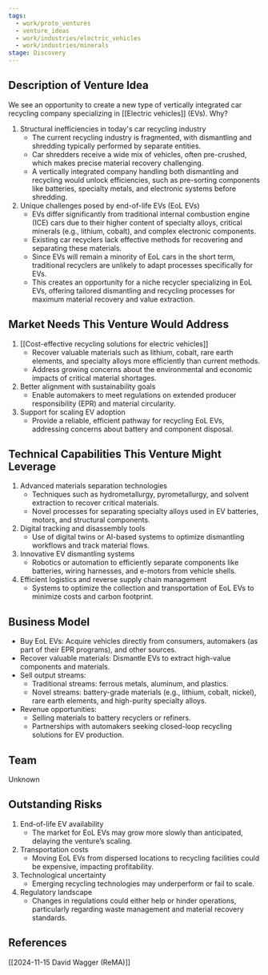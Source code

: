 ```yaml
---
tags:
  - work/proto_ventures
  - venture_ideas
  - work/industries/electric_vehicles
  - work/industries/minerals
stage: Discovery
---
```

## Description of Venture Idea
We see an opportunity to create a new type of vertically integrated car recycling company specializing in [[Electric vehicles]] (EVs). Why?
1. Structural inefficiencies in today's car recycling industry
	- The current recycling industry is fragmented, with dismantling and shredding typically performed by separate entities.
	- Car shredders receive a wide mix of vehicles, often pre-crushed, which makes precise material recovery challenging.
	- A vertically integrated company handling both dismantling and recycling would unlock efficiencies, such as pre-sorting components like batteries, specialty metals, and electronic systems before shredding.
1. Unique challenges posed by end-of-life EVs (EoL EVs)
	- EVs differ significantly from traditional internal combustion engine (ICE) cars due to their higher content of specialty alloys, critical minerals (e.g., lithium, cobalt), and complex electronic components.
	- Existing car recyclers lack effective methods for recovering and separating these materials.
	- Since EVs will remain a minority of EoL cars in the short term, traditional recyclers are unlikely to adapt processes specifically for EVs.
	- This creates an opportunity for a niche recycler specializing in EoL EVs, offering tailored dismantling and recycling processes for maximum material recovery and value extraction.

## Market Needs This Venture Would Address
1. [[Cost-effective recycling solutions for electric vehicles]]
	- Recover valuable materials such as lithium, cobalt, rare earth elements, and specialty alloys more efficiently than current methods.
	- Address growing concerns about the environmental and economic impacts of critical material shortages.
2. Better alignment with sustainability goals
	- Enable automakers to meet regulations on extended producer responsibility (EPR) and material circularity.
3. Support for scaling EV adoption
    - Provide a reliable, efficient pathway for recycling EoL EVs, addressing concerns about battery and component disposal.

## Technical Capabilities This Venture Might Leverage
1. Advanced materials separation technologies
	- Techniques such as hydrometallurgy, pyrometallurgy, and solvent extraction to recover critical materials.
    - Novel processes for separating specialty alloys used in EV batteries, motors, and structural components.
2. Digital tracking and disassembly tools
    - Use of digital twins or AI-based systems to optimize dismantling workflows and track material flows.
3. Innovative EV dismantling systems
    - Robotics or automation to efficiently separate components like batteries, wiring harnesses, and e-motors from vehicle shells.
4. Efficient logistics and reverse supply chain management
    - Systems to optimize the collection and transportation of EoL EVs to minimize costs and carbon footprint.

## Business Model
- Buy EoL EVs: Acquire vehicles directly from consumers, automakers (as part of their EPR programs), and other sources.
- Recover valuable materials: Dismantle EVs to extract high-value components and materials.
- Sell output streams:
    - Traditional streams: ferrous metals, aluminum, and plastics.
    - Novel streams: battery-grade materials (e.g., lithium, cobalt, nickel), rare earth elements, and high-purity specialty alloys.
- Revenue opportunities:
    - Selling materials to battery recyclers or refiners.
    - Partnerships with automakers seeking closed-loop recycling solutions for EV production.

## Team
Unknown

## Outstanding Risks

1. End-of-life EV availability
	- The market for EoL EVs may grow more slowly than anticipated, delaying the venture’s scaling.
2. Transportation costs
    - Moving EoL EVs from dispersed locations to recycling facilities could be expensive, impacting profitability.
3. Technological uncertainty
    - Emerging recycling technologies may underperform or fail to scale.
4. Regulatory landscape
    - Changes in regulations could either help or hinder operations, particularly regarding waste management and material recovery standards.
## References
[[2024-11-15 David Wagger (ReMA)]]